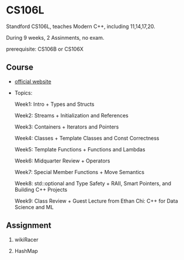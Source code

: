 # CS106L

Standford CS106L, teaches Modern C++, including 11,14,17,20. 

During 9 weeks, 2 Assinments, no exam.

prerequisite: CS106B or CS106X

## Course 

+ [official website](http://web.stanford.edu/class/cs106l/index.html)

+ Topics:

    Week1: Intro + Types and Structs

    Week2: Streams + Initialization and References

    Week3: Containers + Iterators and Pointers

    Week4: Classes + Template Classes and Const Correctness

    Week5: Template Functions + Functions and Lambdas

    Week6: Midquarter Review + Operators

    Week7: Special Member Functions + Move Semantics

    Week8: std::optional and Type Safety + RAII, Smart Pointers, and Building C++ Projects

    Week9: Class Review + Guest Lecture from Ethan Chi: C++ for Data Science and ML

## Assignment

1. wikiRacer

2. HashMap
